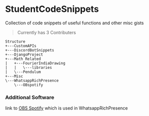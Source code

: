 # StudentCodeSnippets

Collection of code snippets of useful functions and other misc gists

> Currently has 3 Contributers

```
Structure
+---CustomAPIs
+---DiscordBotSnippets
+---DjangoProject
+---Math Related
|   +---FourierIndiaDrawing
|   |   \---libraries
|   \---Pendulum
+---Misc
\---WhatsappRichPresence
    \---OBspotify
```





### Additional Software

link to [OBS Spotify](https://obsproject.com/forum/resources/obscurrentsong-spotify.658/) which is used in WhatsappRichPresence

